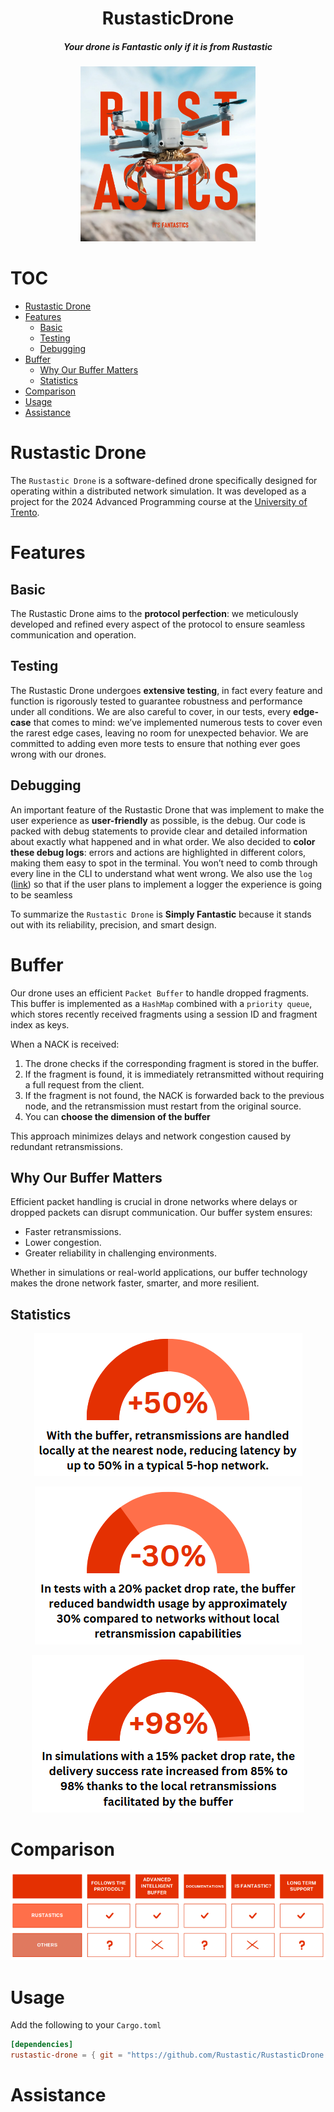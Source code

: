 <div align="center">

# RustasticDrone
##### Your drone is Fantastic only if it is from Rustastic

<img alt="Rustastic" height="280" src="./assets/logo.jpeg" />

</div>

# TOC
- [Rustastic Drone](#rustastic-drone)
- [Features](#features)
  - [Basic](#basic)
  - [Testing](#testing)
  - [Debugging](#debugging)
- [Buffer](#buffer)
  - [Why Our Buffer Matters](#why-our-buffer-matters)
  - [Statistics](#statistics)
- [Comparison](#comparison)
- [Usage](#usage)
- [Assistance](#assistance)

# Rustastic Drone
The `Rustastic Drone` is a software-defined drone specifically designed for operating within a distributed network simulation. It was developed as a project for the 2024 Advanced Programming course at the [University of Trento](https://www.unitn.it/).

# Features
## Basic
The Rustastic Drone aims to the **protocol perfection**: we meticulously developed and refined every aspect of the protocol to
ensure seamless communication and operation.

## Testing
The Rustastic Drone undergoes **extensive testing**, in fact every feature and function is rigorously tested to guarantee robustness
and performance under all conditions. We are also careful to cover, in our tests, every **edge-case** that comes to mind: we’ve implemented numerous tests to cover even the rarest edge cases, leaving no room for unexpected behavior. We are committed to adding even more tests to ensure that nothing ever goes wrong with our drones.

## Debugging
An important feature of the Rustastic Drone that was implement to make the user experience as **user-friendly** as possible, is the debug. Our code is packed with debug statements to provide clear and detailed information about exactly what happened and in what order.
We also decided to **color these debug logs**: errors and actions are highlighted in different colors, making them easy to spot in the terminal. You won’t need to comb through every line in the CLI to understand what went wrong. We also use the `log` ([link](https://docs.rs/log/latest/log/)) so that if the user plans to implement a logger the experience is going to be seamless 


To summarize the `Rustastic Drone` is **Simply Fantastic** because it stands out with its reliability, precision, and smart design.

# Buffer
Our drone uses an efficient `Packet Buffer` to handle dropped fragments. This buffer is implemented as a `HashMap` combined with a `priority queue`, which stores recently received fragments using a session ID and fragment index as keys.

When a NACK is received:
1. The drone checks if the corresponding fragment is stored in the buffer.
2. If the fragment is found, it is immediately retransmitted without requiring a full request from the client.
3. If the fragment is not found, the NACK is forwarded back to the previous node, and the retransmission must restart from the original source.
4. You can **choose the dimension of the buffer**

This approach minimizes delays and network congestion caused by redundant retransmissions.

## Why Our Buffer Matters
Efficient packet handling is crucial in drone networks where delays or dropped packets can disrupt communication. Our buffer system ensures:
* Faster retransmissions.
* Lower congestion.
* Greater reliability in challenging environments.

Whether in simulations or real-world applications, our buffer technology makes the drone network faster, smarter, and more resilient.

## Statistics
<div align="center">

![5-hop Network](./assets/five-hop-network.png)

![Bandwidth Usage](./assets/bandwidth-usage.png)

![Delivery Success Rate](./assets/dsr.png)

</div>

# Comparison
<div align="center">

![Comparison](./assets/comparison.png)

</div>

# Usage
Add the following to your `Cargo.toml`

```toml
[dependencies]
rustastic-drone = { git = "https://github.com/Rustastic/RustasticDrone.git" }
```

# Assistance
